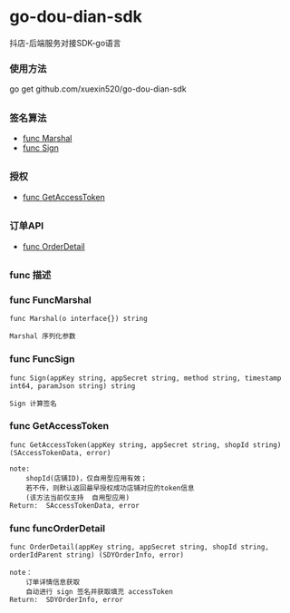 # go-dou-dian-sdk
抖店-后端服务对接SDK-go语言

###  使用方法
go get github.com/xuexin520/go-dou-dian-sdk

##
### 签名算法
* [func  Marshal](#FuncMarshal)
* [func  Sign](#FuncSign)

##
### 授权
* [func  GetAccessToken](#funcGetAccessToken)

##
### 订单API
* [func  OrderDetail](#funcOrderDetail)

##
### func 描述

###  <a name='FuncMarshal'></a> func FuncMarshal
```
func Marshal(o interface{}) string

Marshal 序列化参数
```

###  <a name='FuncSign'></a> func FuncSign
```
func Sign(appKey string, appSecret string, method string, timestamp int64, paramJson string) string

Sign 计算签名
```

###  <a name='funcGetAccessToken'></a> func GetAccessToken
```
func GetAccessToken(appKey string, appSecret string, shopId string) (SAccessTokenData, error)

note:
    shopId(店铺ID)，仅自用型应用有效；
    若不传，则默认返回最早授权成功店铺对应的token信息
    (该方法当前仅支持  自用型应用)
Return:  SAccessTokenData, error
```

###  <a name='funcOrderDetail'></a> func funcOrderDetail
```
func OrderDetail(appKey string, appSecret string, shopId string, orderIdParent string) (SDYOrderInfo, error)

note： 
    订单详情信息获取
    自动进行 sign 签名并获取填充 accessToken
Return:  SDYOrderInfo, error
```